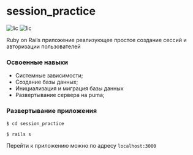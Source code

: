 #  session_practice
![lic](https://img.shields.io/github/license/Kravchadev/session_practice) ![lic](https://img.shields.io/github/downloads/Kravchadev/session_practice/total)

Ruby on Rails приложение реализующее простое создание сессий и авторизации пользователей

### Освоенные навыки
- Системные зависимости;
- Создание базы данных;
- Инициализация и миграция базы данных
- Развертывание сервера на puma;

### Развертывание приложения
```
$ cd session_practice
```

```
$ rails s
```

Перейти к приложению можно по адресу ```localhost:3000 ``` 
